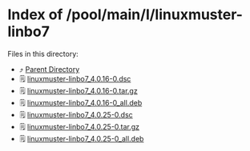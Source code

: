 
# Index of /pool/main/l/linuxmuster-linbo7
Files in this directory:
- ⤴ [Parent Directory](../)
- 🗒 [linuxmuster-linbo7_4.0.16-0.dsc](linuxmuster-linbo7_4.0.16-0.dsc)
- 🗒 [linuxmuster-linbo7_4.0.16-0.tar.gz](linuxmuster-linbo7_4.0.16-0.tar.gz)
- 🗒 [linuxmuster-linbo7_4.0.16-0_all.deb](linuxmuster-linbo7_4.0.16-0_all.deb)
- 🗒 [linuxmuster-linbo7_4.0.25-0.dsc](linuxmuster-linbo7_4.0.25-0.dsc)
- 🗒 [linuxmuster-linbo7_4.0.25-0.tar.gz](linuxmuster-linbo7_4.0.25-0.tar.gz)
- 🗒 [linuxmuster-linbo7_4.0.25-0_all.deb](linuxmuster-linbo7_4.0.25-0_all.deb)
